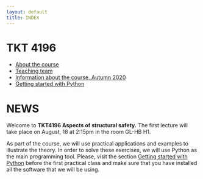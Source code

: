 ```yaml
---
layout: default
title: INDEX
---
```


# TKT 4196

- [About the course](about)
- [Teaching team](team)
- [Information about the course, Autumn 2020](fall2020)
- [Getting started with Python](py_guide)



# NEWS
Welcome to __TKT4196 Aspects of structural safety.__ The first lecture will take place on August, 18 at 2:15pm in the room GL-HB H1.

As part of the course, we will use practical applications and examples to illustrate the theory. In order to solve these exercises, we will use Python as the main programming tool. Please, visit the section [Getting started with Python](py_guide) before the first practical class and make sure that you have installed all the software that we will be using.
